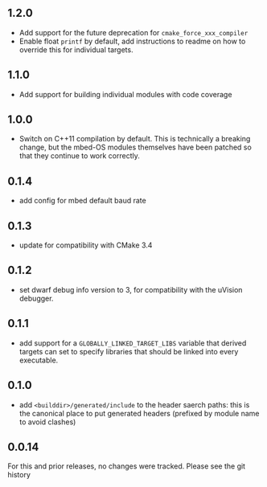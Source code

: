 ## 1.2.0
 * Add support for the future deprecation for `cmake_force_xxx_compiler`
 * Enable float `printf` by default, add instructions to readme on how to
   override this for individual targets.

## 1.1.0
 * Add support for building individual modules with code coverage

## 1.0.0
 * Switch on C++11 compilation by default. This is technically a breaking
   change, but the mbed-OS modules themselves have been patched so that they
   continue to work correctly.

## 0.1.4
 * add config for mbed default baud rate

## 0.1.3
 * update for compatibility with CMake 3.4

## 0.1.2
 * set dwarf debug info version to 3, for compatibility with the uVision
   debugger.

## 0.1.1
 * add support for a `GLOBALLY_LINKED_TARGET_LIBS` variable that derived
   targets can set to specify libraries that should be linked into every
   executable.

## 0.1.0
 * add `<builddir>/generated/include` to the header saerch paths: this is the
   canonical place to put generated headers (prefixed by module name to avoid
   clashes)

## 0.0.14
For this and prior releases, no changes were tracked. Please see the git
history
